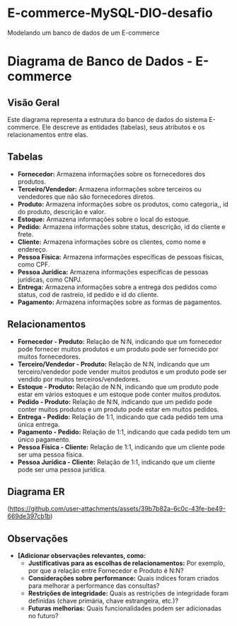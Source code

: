 # E-commerce-MySQL-DIO-desafio
Modelando um banco de dados de um E-commerce

# Diagrama de Banco de Dados - E-commerce

## Visão Geral

Este diagrama representa a estrutura do banco de dados do sistema E-commerce. Ele descreve as entidades (tabelas), seus atributos e os relacionamentos entre elas.

## Tabelas

* **Fornecedor:** Armazena informações sobre os fornecedores dos produtos.
* **Terceiro/Vendedor:** Armazena informações sobre terceiros ou vendedores que não são fornecedores diretos.
* **Produto:** Armazena informações sobre os produtos, como categoria,, id do produto, descrição e valor.
* **Estoque:** Armazena informações sobre o local do estoque.
* **Pedido:** Armazena informações sobre status, descrição, id do cliente e frete.
* **Cliente:** Armazena informações sobre os clientes, como nome e endereço. 
* **Pessoa Física:** Armazena informações específicas de pessoas físicas, como CPF.
* **Pessoa Jurídica:** Armazena informações específicas de pessoas jurídicas, como CNPJ.
* **Entrega:** Armazena informações sobre a entrega dos pedidos como status, cod de rastreio, id pedido e id do cliente.
* **Pagamento:** Armazena informações sobre as formas de pagamentos.

## Relacionamentos

* **Fornecedor - Produto:** Relação de N:N, indicando que um fornecedor pode fornecer muitos produtos e um produto pode ser fornecido por muitos fornecedores.
* **Terceiro/Vendedor - Produto:** Relação de N:N, indicando que um terceiro/vendedor pode vender muitos produtos e um produto pode ser vendido por muitos terceiros/vendedores.
* **Estoque - Produto:** Relação de N:N, indicando que um produto pode estar em vários estoques e um estoque pode conter muitos produtos.
* **Pedido - Produto:** Relação de N:N, indicando que um pedido pode conter muitos produtos e um produto pode estar em muitos pedidos.
* **Entrega - Pedido:** Relação de 1:1, indicando que cada pedido tem uma única entrega.
* **Pagamento - Pedido:** Relação de 1:1, indicando que cada pedido tem um único pagamento.
* **Pessoa Física - Cliente:** Relação de 1:1, indicando que um cliente pode ser uma pessoa física.
* **Pessoa Jurídica - Cliente:** Relação de 1:1, indicando que um cliente pode ser uma pessoa jurídica.

## Diagrama ER 

(https://github.com/user-attachments/assets/39b7b82a-6c0c-43fe-be49-669de397cb1b)


## Observações

* **[Adicionar observações relevantes, como:**
    * **Justificativas para as escolhas de relacionamentos:** Por exemplo, por que a relação entre Fornecedor e Produto é N:N?
    * **Considerações sobre performance:** Quais índices foram criados para melhorar a performance das consultas?
    * **Restrições de integridade:** Quais as restrições de integridade foram definidas (chave primária, chave estrangeira, etc.)?
    * **Futuras melhorias:** Quais funcionalidades podem ser adicionadas no futuro?

